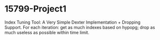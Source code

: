 # 15799-Project1
Index Tuning Tool: A Very Simple Dexter Implementation + Dropping Support.
For each iteration: get as much indexes based on hypopg; drop as much useless as possible within time limit.
